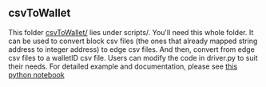 ## csvToWallet
This folder [csvToWallet/](https://github.com/karlrohe/ledger2csv/tree/master/scripts/csvToWallet) lies under scripts/. You'll need this whole folder. It can be used to convert block csv files (the ones that already mapped string address to integer address) to edge csv files. And then, convert from edge csv files to a walletID csv file. Users can modify the code in driver.py to suit their needs. For detailed example and documentation, please see [this python notebook](scripts/csvToWallet/csvToWalletExample.ipynb)
